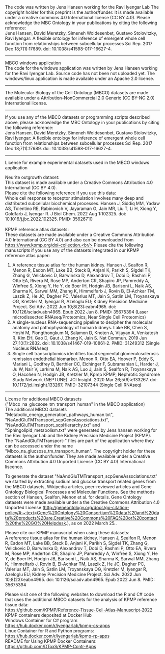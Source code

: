 The code was written by Jens Hansen working for the Ravi Iyengar Lab
The copyright holder for this preprint is the author/funder. It is made available under a creative commons 4.0 International license (CC BY 4.0).
Please acknowledge the MBC Ontology in your publications by citing the following reference:<br/>
Jens Hansen, David Meretzky, Simeneh Woldesenbet, Gustavo Stolovitzky, Ravi Iyengar: 
A flexible ontology for inference of emergent whole cell function from relationships between subcellular processes
Sci Rep. 2017 Dec 18;7(1):17689. doi: 10.1038/s41598-017-16627-4.
___________________________________________________________________________________________________________
MBCO windows application<br/>
The code for the windows application was written by Jens Hansen working for the Ravi Iyengar Lab. Source code has not been not uploaded yet. The windows/linux application is made available under an Apache 2.0 license.
___________________________________________________________________________________________________________
The Molecular Biology of the Cell Ontology (MBCO) datasets are made available under a Attribution-NonCommercial 2.0 Generic (CC BY-NC 2.0) International license.
___________________________________________________________________________________________________________
If you use any of the MBCO datasets or programming scripts described above, please acknowledge the MBC Ontology in your publications by citing the following reference:<br/>
Jens Hansen, David Meretzky, Simeneh Woldesenbet, Gustavo Stolovitzky, Ravi Iyengar: A flexible ontology for inference of emergent whole cell function from relationships between subcellular processes Sci Rep. 2017 Dec 18;7(1):17689. doi: 10.1038/s41598-017-16627-4.
___________________________________________________________________________________________________________
License for example experimental datasets used in the MBCO windows application

Neurite outgrowth dataset:<br/>
This dataset is made available under a Creative Commons Attribution 4.0 International (CC BY 4.0).<br>
Please cite the following reference if you use this data:<br>
Whole cell response to receptor stimulation involves many deep and distributed subcellular biochemical processes. Hansen J, Siddiq MM, Yadaw AS, Tolentino RE, Rabinovich V, Jayaraman G, Jain MR, Liu T, Li H, Xiong Y, Goldfarb J, Iyengar R. J Biol Chem. 2022 Aug 1:102325. doi: 10.1016/j.jbc.2022.102325. PMID: 35926710<br>
<br>
KPMP reference atlas datasets:<br/>
These datasets are made available under a Creative Commons Attribution 4.0 International (CC BY 4.0) and also can be downloaded from https://www.kpmp.org/doi-collection.<br/>
Please cite the following manuscripts if you use any of the datasets integrated in our KPMP reference atlas paper:<br/>
1) A reference tissue atlas for the human kidney. Hansen J, Sealfon R, Menon R, Eadon MT, Lake BB, Steck B, Anjani K, Parikh S, Sigdel TK, Zhang G, Velickovic D, Barwinska D, Alexandrov T, Dobi D, Rashmi P, Otto EA, Rivera M, Rose MP, Anderton CR, Shapiro JP, Pamreddy A, Winfree S, Xiong Y, He Y, de Boer IH, Hodgin JB, Barisoni L, Naik AS, Sharma K, Sarwal MM, Zhang K, Himmelfarb J, Rovin B, El-Achkar TM, Laszik Z, He JC, Dagher PC, Valerius MT, Jain S, Satlin LM, Troyanskaya OG, Kretzler M, Iyengar R, Azeloglu EU; Kidney Precision Medicine Project. Sci Adv. 2022 Jun 10;8(23):eabn4965. doi: 10.1126/sciadv.abn4965. Epub 2022 Jun 8. PMID: 35675394  (Laser microdissected RNAseq/Proteomics, Near Single Cell Proteomics)<br/>
2) A single-nucleus RNA-sequencing pipeline to decipher the molecular anatomy and pathophysiology of human kidneys. Lake BB, Chen S, Hoshi M, Plongthongkum N, Salamon D, Knoten A, Vijayan A, Venkatesh R, Kim EH, Gao D, Gaut J, Zhang K, Jain S. Nat Commun. 2019 Jun 27;10(1):2832. doi: 10.1038/s41467-019-10861-2. PMID: 31249312 (Single Nucleus RNAseq)<br/>
3) Single cell transcriptomics identifies focal segmental glomerulosclerosis remission endothelial biomarker. Menon R, Otto EA, Hoover P, Eddy S, Mariani L, Godfrey B, Berthier CC, Eichinger F, Subramanian L, Harder J, Ju W, Nair V, Larkina M, Naik AS, Luo J, Jain S, Sealfon R, Troyanskaya O, Hacohen N, Hodgin JB, Kretzler M, Kpmp KPMP; Nephrotic Syndrome Study Network (NEPTUNE). JCI Insight. 2020 Mar 26;5(6):e133267. doi: 10.1172/jci.insight.133267. PMID: 32107344 (Single Cell RNAseq)<br/>

___________________________________________________________________________________________________________

License for additional MBCO datasets ("Mbco_na_glucsose_tm_transport_human" in the MBCO application)<br/>
The additional MBCO datasets "Metabolic_energy_generation_pathways_human.txt", "NaAndGluTMTransport_scpGeneAssociations.txt", "NaAndGluTMTransport_scpHierarchy.txt" and "Sphingolipid_metabolism.txt" were generated by Jens hansen working for the Ravi Iyengar Lab and the Kidney Precision Medicine Project (KPMP). The "NaAndGluTMTransport-" files are part of the application where they can be accessed under the name "Mbco_na_glucsose_tm_transport_human".
The copyright holder for these datasets is the author/funder.
They are made available under a Creative Commons Attribution 4.0 Unported License (CC BY 4.0) International liscence.

To generate the dataset "NaAndGluTMTransport_scpGeneAssociations.txt" we started by extracting sodium and glucose transport related genes from the MBCO datasets, Wikipedia articles, peer-reviewed articles and Gene Ontology Biological Processes and Molecular Functions. See the methods section of Hansen, Sealfon, Menon et al. for details. Gene Ontology datasets were made available under a the Creative Commons Attribution 4.0 Unported License (http://geneontology.org/docs/go-citation-policy/#:~:text=Gene%20Ontology%20Consortium%20data%20and%20data%20products%20are,Creative%20Commons%20FAQ%20or%20contact%20the%20GO%20Helpdesk.), as on 2022 March 25..

Please cite our KPMP manuscript when using these datasets:<br/>
A reference tissue atlas for the human kidney. Hansen J, Sealfon R, Menon R, Eadon MT, Lake BB, Steck B, Anjani K, Parikh S, Sigdel TK, Zhang G, Velickovic D, Barwinska D, Alexandrov T, Dobi D, Rashmi P, Otto EA, Rivera M, Rose MP, Anderton CR, Shapiro JP, Pamreddy A, Winfree S, Xiong Y, He Y, de Boer IH, Hodgin JB, Barisoni L, Naik AS, Sharma K, Sarwal MM, Zhang K, Himmelfarb J, Rovin B, El-Achkar TM, Laszik Z, He JC, Dagher PC, Valerius MT, Jain S, Satlin LM, Troyanskaya OG, Kretzler M, Iyengar R, Azeloglu EU; Kidney Precision Medicine Project. Sci Adv. 2022 Jun 10;8(23):eabn4965. doi: 10.1126/sciadv.abn4965. Epub 2022 Jun 8. PMID: 35675394<br/>

Please visit one of the following websites to download the R and C# code that uses the additional MBCO datasets for the analysis of KPMP reference tissue data:<br/> 
https://github.com/KPMP/Reference-Tissue-Cell-Atlas-Manuscript-2022<br/>
KPMP containers deposited at Docker Hub<br/>
Windows Container for C# program: https://hub.docker.com/r/iyengarlab/kpmp-cs-apps<br/>
Linux Container for R and Python programs: https://hub.docker.com/r/iyengarlab/kpmp-rp-apps<br/>
README for Using KPMP Docker Containers: https://github.com/DToxS/KPMP-Contr-Apps<br/>
